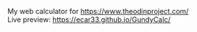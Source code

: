 My web calculator for https://www.theodinproject.com/
<br />
Live preview: https://ecar33.github.io/GundyCalc/
